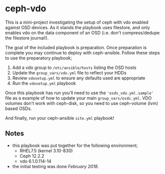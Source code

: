 # ceph-vdo
This is a mini-project investigating the setup of ceph with vdo enabled against
OSD devices. As it stands the playbook uses filestore, and only enables vdo on the data component of an OSD (i.e. don't compress/dedupe the filestore journal!).    

The goal of the included playbook is preparation. Once preparation is complete you may continue to deploy with ceph-ansible. Follow these steps to use the preparatory playbook;  

1. Add a vdo group to ```/etc/ansible/hosts``` listing the OSD hosts
2. Update the ```group_vars/vdo.yml``` file to reflect your HDDs
3. Review ```vdosetup.yml``` to ensure any defaults used are appropriate
4. Run the ```vdosetup.yml``` playbook


Once this playbook has run you'll need to use the
```'osds_vdo.yml.sample'``` file as a example of how to update your main ```group_vars/osds.yml```. VDO volumes don't work with ceph-disk, so you need to use ceph-volume (lvm) based OSDs.

And finally, run your ceph-ansible ```site.yml``` playbook!


## Notes
- this playbook was put together for the following environment;
    - RHEL7.5 (kernel 3.10-830)
    - Ceph 12.2.2
    - vdo 6.1.0.114-14
- the initial testing was done *February 2018*.
